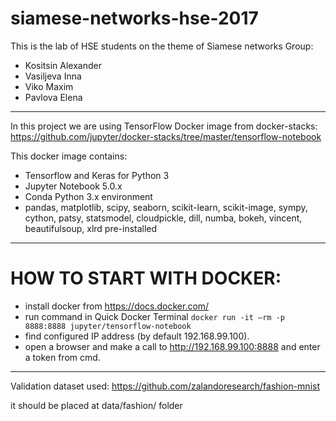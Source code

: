 # siamese-networks-hse-2017

This is the lab of HSE students on the theme of Siamese networks
Group:
* Kositsin Alexander
* Vasiljeva Inna
* Viko Maxim
* Pavlova Elena
---

In this project we are using TensorFlow Docker image from docker-stacks: 
https://github.com/jupyter/docker-stacks/tree/master/tensorflow-notebook

This docker image contains:
* Tensorflow and Keras for Python 3
* Jupyter Notebook 5.0.x
* Conda Python 3.x environment
* pandas, matplotlib, scipy, seaborn, scikit-learn, scikit-image, sympy, cython, patsy, statsmodel, cloudpickle, dill, numba, bokeh, vincent, beautifulsoup, xlrd pre-installed

---
# HOW TO START WITH DOCKER:
* install docker from https://docs.docker.com/
* run command in Quick Docker Terminal `docker run -it —rm -p 8888:8888 jupyter/tensorflow-notebook`
* find configured IP address (by default 192.168.99.100).
* open a browser and make a call to http://192.168.99.100:8888 and enter a token from cmd.
---

Validation dataset used: 
https://github.com/zalandoresearch/fashion-mnist

it should be placed at data/fashion/ folder
